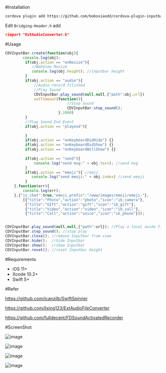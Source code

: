 #Installation
```bash
cordova plugin add https://github.com/boboxiaodd/cordova-plugin-inputbar
```
Edit `Bridging-Header.h` add
```c++
#import "ExtAudioConverter.h"
```

#Usage
```js
CDVInputBar.create(function(obj){
        console.log(obj);
         if(obj.action == "onResize"){
            //WebView Resize
            console.log(obj.height); //inputbar height
         }
         if(obj.action == "audio"){
             //Audio record filished
             //Play Sound
             CDVInputBar.play_sound(null,null,{"path":obj.url})
             setTimeout(function(){
                            //Stop Sound
                            CDVInputBar.stop_sound();
                        },1000)
         }
         //Play Sound End Event
         if(obj.action == "playend"){
         
         }
         if(obj.action == "onKeyboardDidHide") {}
         if(obj.action == "onKeyboardDidShow") {}
         if(obj.action == "onKeyboardWillShow") {}
            
         if(obj.action == "send"){
             console.log("send msg:" + obj.text); //send msg
         }
         if(obj.action == "emoji"){ //emji
            console.log("send emoji:" + obj.index) //send emoji
         } 
    },function(err){
        console.log(err);
    },{"is_chat":true,"emoji_prefix":"/www/images/emoji/emoji-"},
        [{"title":"Photo","action":"photo","icon":"ib_camera"},
         {"title":"GIft","action":"gift","icon":"ib_gift"},
         {"title":"Video","action":"video","icon":"ib_call"},
         {"title":"Call","action":"voice","icon":"ib_phone"}]);


CDVInputBar.play_sound(null,null,{"path":url}); //Play a local auido file
CDVInputBar.stop_sound(); //stop play
CDVInputBar.close(); //remove Inputbar from view
CDVInputBar.hide();  //hide Inputbar
CDVInputBar.show();  //show Inputbar
CDVInputBar.reset(); //reset Inputbar height
```

#Requirements
- iOS 11+
- Xcode 10.2+
- Swift 5+

#Refer

https://github.com/icanzilb/SwiftSpinner

https://github.com/lixing123/ExtAudioFileConverter

https://github.com/fulldecent/FDSoundActivatedRecorder

#ScreenShot

![image](https://github.com/boboxiaodd/cordova-plugin-inputbar/blob/master/screenshot/6011572437314_.pic.jpg)

![image](https://github.com/boboxiaodd/cordova-plugin-inputbar/blob/master/screenshot/6021572437315_.pic.jpg)

![image](https://github.com/boboxiaodd/cordova-plugin-inputbar/blob/master/screenshot/6031572437315_.pic.jpg)

![image](https://github.com/boboxiaodd/cordova-plugin-inputbar/blob/master/screenshot/6041572437316_.pic.jpg)
